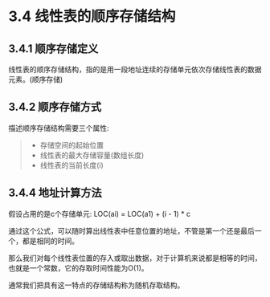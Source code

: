 # 3.4 线性表的顺序存储结构
## 3.4.1 顺序存储定义
线性表的顺序存储结构，指的是用一段地址连续的存储单元依次存储线性表的数据元素。(顺序存储)

## 3.4.2 顺序存储方式
描述顺序存储结构需要三个属性:
> + 存储空间的起始位置
> + 线性表的最大存储容量(数组长度)
> + 线性表的当前长度(i)

## 3.4.4 地址计算方法
假设占用的是c个存储单元:
LOC(ai) = LOC(a1) + (i - 1) * c

通过这个公式，可以随时算出线性表中任意位置的地址，不管是第一个还是最后一个，都是相同的时间。

那么我们对每个线性表位置的存入或取出数据，对于计算机来说都是相等的时间，也就是一个常数，它的存取时间性能为O(1)。

通常我们把具有这一特点的存储结构称为随机存取结构。